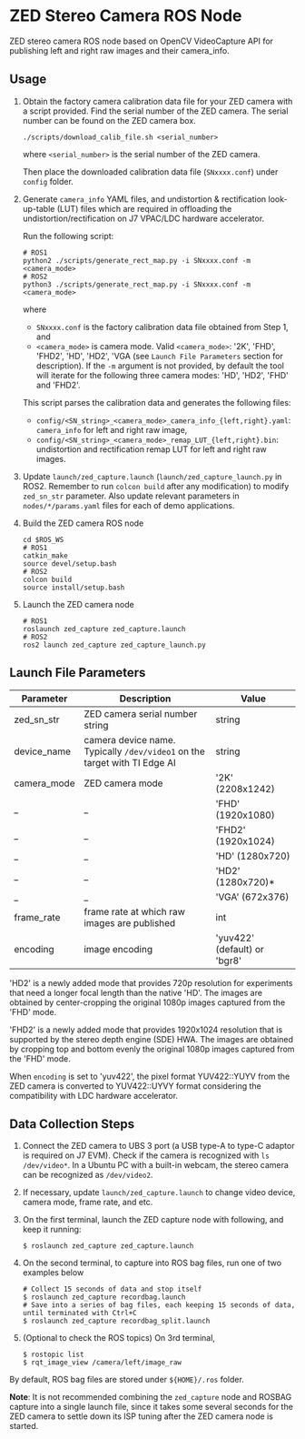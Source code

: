 ZED Stereo Camera ROS Node
==========================
ZED stereo camera ROS node based on OpenCV VideoCapture API for publishing left and right raw images and their camera_info.

## Usage

1. Obtain the factory camera calibration data file for your ZED camera with a script provided. Find the serial number of the ZED camera. The serial number can be found on the ZED camera box.
    ```
    ./scripts/download_calib_file.sh <serial_number>
    ```
    where `<serial_number>` is the serial number of the ZED camera.

    Then place the downloaded calibration data file (`SNxxxx.conf`) under `config` folder.

2. Generate `camera_info` YAML files, and undistortion & rectification look-up-table (LUT) files which are required in offloading the undistortion/rectification on J7 VPAC/LDC hardware accelerator.

    Run the following script:
    ```
    # ROS1
    python2 ./scripts/generate_rect_map.py -i SNxxxx.conf -m <camera_mode>
    # ROS2
    python3 ./scripts/generate_rect_map.py -i SNxxxx.conf -m <camera_mode>
    ```
    where
    * `SNxxxx.conf` is the factory calibration data file obtained from Step 1, and
    * `<camera_mode>` is camera mode. Valid `<camera_mode>`: '2K', 'FHD', 'FHD2', 'HD', 'HD2', 'VGA (see ``Launch File Parameters`` section for description). If the `-m` argument is not provided, by default the tool will iterate for the following three camera modes: 'HD', 'HD2', 'FHD' and 'FHD2'.

    This script parses the calibration data and generates the following files:

    * `config/<SN_string>_<camera_mode>_camera_info_{left,right}.yaml`: `camera_info` for left and right raw image,
    * `config/<SN_string>_<camera_mode>_remap_LUT_{left,right}.bin`: undistortion and rectification remap LUT for left and right raw images.

3. Update `launch/zed_capture.launch` (`launch/zed_capture_launch.py` in ROS2. Remember to run `colcon build` after any modification) to modify `zed_sn_str` parameter. Also update relevant parameters in `nodes/*/params.yaml` files for each of demo applications.

4. Build the ZED camera ROS node
    ```
    cd $ROS_WS
    # ROS1
    catkin_make
    source devel/setup.bash
    # ROS2
    colcon build
    source install/setup.bash
    ```

5. Launch the ZED camera node
    ```
    # ROS1
    roslaunch zed_capture zed_capture.launch
    # ROS2
    ros2 launch zed_capture zed_capture_launch.py
    ```

## Launch File Parameters

 Parameter     | Description                                                               | Value
---------------|---------------------------------------------------------------------------|-------------------------
 zed_sn_str    | ZED camera serial number string                                           | string
 device_name   | camera device name. Typically `/dev/video1` on the target with TI Edge AI | string
 camera_mode   | ZED camera mode                                                           | '2K' (2208x1242)
 _             | _                                                                         | 'FHD' (1920x1080)
 _             | _                                                                         | 'FHD2' (1920x1024)
 _             | _                                                                         | 'HD' (1280x720)
 _             | _                                                                         | 'HD2' (1280x720)*
 _             | _                                                                         | 'VGA' (672x376)
 frame_rate    | frame rate at which raw images are published                              | int
 encoding      | image encoding                                                            | 'yuv422' (default) or 'bgr8'

'HD2' is a newly added mode that provides 720p resolution for experiments that need a longer focal length than the native 'HD'. The images are obtained by center-cropping the original 1080p images captured from the 'FHD' mode.

'FHD2' is a newly added mode that provides 1920x1024 resolution that is supported by the stereo depth engine (SDE) HWA. The images are obtained by cropping top and bottom evenly the original 1080p images captured from the 'FHD' mode.

When `encoding` is set to 'yuv422', the pixel format YUV422::YUYV from the ZED camera is converted to YUV422::UYVY format considering the compatibility with LDC hardware accelerator.

## Data Collection Steps

1. Connect the ZED camera to UBS 3 port (a USB type-A to type-C adaptor is required on J7 EVM). Check if the camera is recognized with `ls /dev/video*`. In a Ubuntu PC with a built-in webcam, the stereo camera can be recognized as `/dev/video2`.

2. If necessary, update `launch/zed_capture.launch` to change video device, camera mode, frame rate, and etc.

3. On the first terminal, launch the ZED capture node with following, and keep it running:
    ```
    $ roslaunch zed_capture zed_capture.launch
    ```

4. On the second terminal, to capture into ROS bag files, run one of two examples below

    ```
    # Collect 15 seconds of data and stop itself
    $ roslaunch zed_capture recordbag.launch
    # Save into a series of bag files, each keeping 15 seconds of data, until terminated with Ctrl+C
    $ roslaunch zed_capture recordbag_split.launch
    ```

5. (Optional to check the ROS topics) On 3rd terminal,
    ```
    $ rostopic list
    $ rqt_image_view /camera/left/image_raw
    ```

By default, ROS bag files are stored under `${HOME}/.ros` folder.

**Note**: It is not recommended combining the `zed_capture` node and ROSBAG capture into a single launch file, since it takes some several seconds for the ZED camera to settle down its ISP tuning after the ZED camera node is started.
